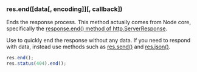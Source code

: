 <h3 id='res.end'>res.end([data[, encoding]][, callback])</h3>

Ends the response process. This method actually comes from Node core, specifically the [response.end() method of http.ServerResponse](https://nodejs.org/api/http.html#responseenddata-encoding-callback).

Use to quickly end the response without any data. If you need to respond with data, instead use methods such as [res.send()](#res.send) and [res.json()](#res.json).

```js
res.end();
res.status(404).end();
```
